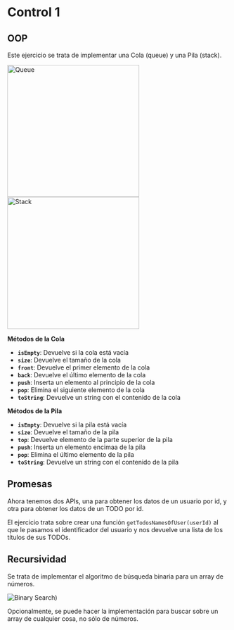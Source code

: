 # Control 1

## OOP

Este ejercicio se trata de implementar una Cola (queue) y una Pila (stack).

<img src="https://upload.wikimedia.org/wikipedia/commons/5/52/Data_Queue.svg" alt="Queue" data-canonical-src="https://upload.wikimedia.org/wikipedia/commons/5/52/Data_Queue.svg" width="300" />

<img src="https://upload.wikimedia.org/wikipedia/commons/b/b4/Lifo_stack.png" alt="Stack" data-canonical-src="https://upload.wikimedia.org/wikipedia/commons/b/b4/Lifo_stack.png" width="300" />

**Métodos de la Cola**

- **`isEmpty`**: Devuelve si la cola está vacía
- **`size`**: Devuelve el tamaño de la cola
- **`front`**: Devuelve el primer elemento de la cola
- **`back`**: Devuelve el último elemento de la cola
- **`push`**: Inserta un elemento al principio de la cola
- **`pop`**: Elimina el siguiente elemento de la cola
- **`toString`**: Devuelve un string con el contenido de la cola

**Métodos de la Pila**

- **`isEmpty`**: Devuelve si la pila está vacía
- **`size`**: Devuelve el tamaño de la pila
- **`top`**: Devuelve elemento de la parte superior de la pila
- **`push`**: Inserta un elemento encimaa de la pila
- **`pop`**: Elimina el último elemento de la pila
- **`toString`**: Devuelve un string con el contenido de la pila

## Promesas

Ahora tenemos dos APIs, una para obtener los datos de un usuario por id, y otra
para obtener los datos de un TODO por id.

El ejercicio trata sobre crear una función `getTodosNamesOfUser(userId)` al que
le pasamos el identificador del usuario y nos devuelve una lista de los títulos
de sus TODOs.

## Recursividad

Se trata de implementar el algoritmo de búsqueda binaria para un array de
números.

![Binary Search](http://www.mathwarehouse.com/programming/images/binary-vs-linear-search/binary-and-linear-search-animations.gif))

Opcionalmente, se puede hacer la implementación para buscar sobre un array de
cualquier cosa, no sólo de números.
